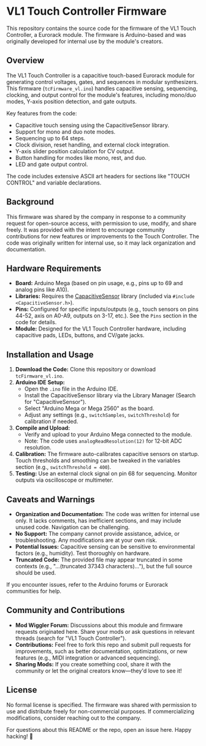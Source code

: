 # VL1 Touch Controller Firmware

This repository contains the source code for the firmware of the VL1 Touch Controller, a Eurorack module. The firmware is Arduino-based and was originally developed for internal use by the module's creators.

## Overview

The VL1 Touch Controller is a capacitive touch-based Eurorack module for generating control voltages, gates, and sequences in modular synthesizers. This firmware (`tcFirmware_vl.ino`) handles capacitive sensing, sequencing, clocking, and output control for the module's features, including mono/duo modes, Y-axis position detection, and gate outputs.

Key features from the code:
- Capacitive touch sensing using the CapacitiveSensor library.
- Support for mono and duo note modes.
- Sequencing up to 64 steps.
- Clock division, reset handling, and external clock integration.
- Y-axis slider position calculation for CV output.
- Button handling for modes like mono, rest, and duo.
- LED and gate output control.

The code includes extensive ASCII art headers for sections like "TOUCH CONTROL" and variable declarations.

## Background

This firmware was shared by the company in response to a community request for open-source access, with permission to use, modify, and share freely. It was provided with the intent to encourage community contributions for new features or improvements to the Touch Controller. The code was originally written for internal use, so it may lack organization and documentation.

## Hardware Requirements

- **Board:** Arduino Mega (based on pin usage, e.g., pins up to 69 and analog pins like A10).
- **Libraries:** Requires the [CapacitiveSensor](https://github.com/PaulStoffregen/CapacitiveSensor) library (included via `#include <CapacitiveSensor.h>`).
- **Pins:** Configured for specific inputs/outputs (e.g., touch sensors on pins 44-52, axis on A0-A9, outputs on 3-17, etc.). See the `Pins` section in the code for details.
- **Module:** Designed for the VL1 Touch Controller hardware, including capacitive pads, LEDs, buttons, and CV/gate jacks.

## Installation and Usage

1. **Download the Code:** Clone this repository or download `tcFirmware_vl.ino`.
2. **Arduino IDE Setup:**
   - Open the `.ino` file in the Arduino IDE.
   - Install the CapacitiveSensor library via the Library Manager (Search for "CapacitiveSensor").
   - Select "Arduino Mega or Mega 2560" as the board.
   - Adjust any settings (e.g., `switchSamples`, `switchThreshold`) for calibration if needed.
3. **Compile and Upload:**
   - Verify and upload to your Arduino Mega connected to the module.
   - Note: The code uses `analogReadResolution(12)` for 12-bit ADC resolution.
4. **Calibration:** The firmware auto-calibrates capacitive sensors on startup. Touch thresholds and smoothing can be tweaked in the variables section (e.g., `switchThreshold = 400`).
5. **Testing:** Use an external clock signal on pin 68 for sequencing. Monitor outputs via oscilloscope or multimeter.

## Caveats and Warnings

- **Organization and Documentation:** The code was written for internal use only. It lacks comments, has inefficient sections, and may include unused code. Navigation can be challenging.
- **No Support:** The company cannot provide assistance, advice, or troubleshooting. Any modifications are at your own risk.
- **Potential Issues:** Capacitive sensing can be sensitive to environmental factors (e.g., humidity). Test thoroughly on hardware.
- **Truncated Code:** The provided file may appear truncated in some contexts (e.g., "...(truncated 37343 characters)..."), but the full source should be used.

If you encounter issues, refer to the Arduino forums or Eurorack communities for help.

## Community and Contributions

- **Mod Wiggler Forum:** Discussions about this module and firmware requests originated here. Share your mods or ask questions in relevant threads (search for "VL1 Touch Controller").
- **Contributions:** Feel free to fork this repo and submit pull requests for improvements, such as better documentation, optimizations, or new features (e.g., MIDI integration or advanced sequencing).
- **Sharing Mods:** If you create something cool, share it with the community or let the original creators know—they'd love to see it!

## License

No formal license is specified. The firmware was shared with permission to use and distribute freely for non-commercial purposes. If commercializing modifications, consider reaching out to the company.

For questions about this README or the repo, open an issue here. Happy hacking! 🚀
